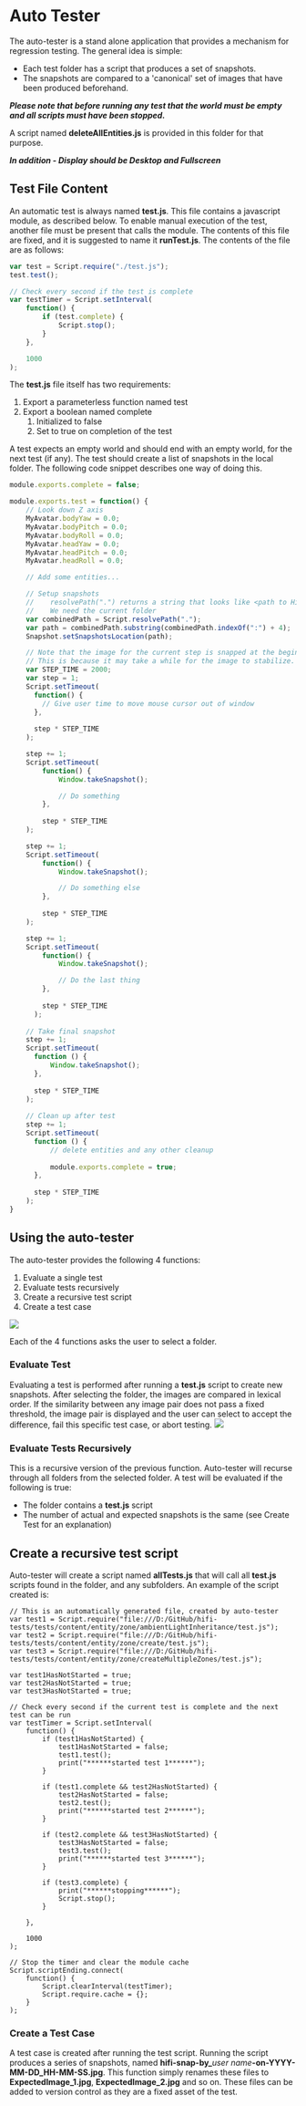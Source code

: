 # Auto Tester

The auto-tester is a stand alone application that provides a mechanism for regression testing.  The general idea is simple:
* Each test folder has a script that produces a set of snapshots.
* The snapshots are compared to a 'canonical' set of images that have been produced beforehand.

***Please note that before running any test that the world must be empty and all scripts must have been stopped.***

A script named **deleteAllEntities.js** is provided in this folder for that purpose.

***In addition - Display should be Desktop and Fullscreen***

## Test File Content
An automatic test is always named **test.js**.  This file contains a javascript module, as described below.  To enable manual execution of the test, another file must be present that calls the module.  The contents of this file are fixed, and it is suggested to name it **runTest.js**.  The contents of the file are as follows:

```javascript
var test = Script.require("./test.js");
test.test();

// Check every second if the test is complete
var testTimer = Script.setInterval(
    function() {
        if (test.complete) {
            Script.stop();
        }
    },

    1000
);

```

The **test.js** file itself has two requirements:
1. Export a parameterless function named test
2. Export a boolean named complete
    1. Initialized to false
    2. Set to true on completion of the test
    
    
A test expects an empty world and should end with an empty world, for the next test (if any).  The test should create a list of snapshots in the local folder.  The following code snippet describes one way of doing this.

```javascript
module.exports.complete = false;

module.exports.test = function() {
    // Look down Z axis 
    MyAvatar.bodyYaw = 0.0;
    MyAvatar.bodyPitch = 0.0;
    MyAvatar.bodyRoll = 0.0;
    MyAvatar.headYaw = 0.0;
    MyAvatar.headPitch = 0.0;
    MyAvatar.headRoll = 0.0;

    // Add some entities...

    // Setup snapshots
    //    resolvePath(".") returns a string that looks like <path to High Fidelity resource folder> + "file:/" + <current folder>
    //    We need the current folder
    var combinedPath = Script.resolvePath(".");
    var path = combinedPath.substring(combinedPath.indexOf(":") + 4);
    Snapshot.setSnapshotsLocation(path);

    // Note that the image for the current step is snapped at the beginning of the next step.
    // This is because it may take a while for the image to stabilize.
    var STEP_TIME = 2000;
    var step = 1;
    Script.setTimeout(
      function() {
        // Give user time to move mouse cursor out of window
      }, 
        
      step * STEP_TIME
    );

    step += 1;
    Script.setTimeout(
        function() {
            Window.takeSnapshot();

            // Do something
        }, 
          
        step * STEP_TIME
    );

    step += 1;
    Script.setTimeout(
        function() {
            Window.takeSnapshot();

            // Do something else
        }, 
          
        step * STEP_TIME
    );

    step += 1;
    Script.setTimeout(
        function() {
            Window.takeSnapshot();

            // Do the last thing
        }, 
          
        step * STEP_TIME
      );
      
    // Take final snapshot
    step += 1;
    Script.setTimeout(
      function () {
          Window.takeSnapshot();
      },
      
      step * STEP_TIME
    );
      
    // Clean up after test
    step += 1;
    Script.setTimeout(
      function () {
          // delete entities and any other cleanup
          
          module.exports.complete = true;
      },
      
      step * STEP_TIME
    );
}

```
## Using the auto-tester
The auto-tester provides the following 4 functions:
1. Evaluate a single test
2. Evaluate tests recursively
3. Create a recursive test script
4. Create a test case

![](./autoTesterUI.png)

Each of the 4 functions asks the user to select a folder.

### Evaluate Test
Evaluating a test is performed after running a **test.js** script to create new snapshots.  After selecting the folder, the images are compared in lexical order.  If the similarity between any image pair does not pass a fixed threshold, the image pair is displayed and the user can select to accept the difference, fail this specific test case, or abort testing.
![](./autoTesterMismatchExample.png)
### Evaluate Tests Recursively
This is a recursive version of the previous function.  Auto-tester will recurse through all folders from the selected folder.  A test will be evaluated if the following is true:
* The folder contains a **test.js** script
* The number of actual and expected snapshots is the same (see Create Test for an explanation)
## Create a recursive test script
Auto-tester will create a script named **allTests.js** that will call all **test.js** scripts found in the folder, and any subfolders.  An example of the script created is:
```
// This is an automatically generated file, created by auto-tester
var test1 = Script.require("file:///D:/GitHub/hifi-tests/tests/content/entity/zone/ambientLightInheritance/test.js");
var test2 = Script.require("file:///D:/GitHub/hifi-tests/tests/content/entity/zone/create/test.js");
var test3 = Script.require("file:///D:/GitHub/hifi-tests/tests/content/entity/zone/createMultipleZones/test.js");

var test1HasNotStarted = true;
var test2HasNotStarted = true;
var test3HasNotStarted = true;

// Check every second if the current test is complete and the next test can be run
var testTimer = Script.setInterval(
    function() {
        if (test1HasNotStarted) {
            test1HasNotStarted = false;
            test1.test();
            print("******started test 1******");
        }

        if (test1.complete && test2HasNotStarted) {
            test2HasNotStarted = false;
            test2.test();
            print("******started test 2******");
        }

        if (test2.complete && test3HasNotStarted) {
            test3HasNotStarted = false;
            test3.test();
            print("******started test 3******");
        }

        if (test3.complete) {
            print("******stopping******");
            Script.stop();
        }

    },

    1000
);

// Stop the timer and clear the module cache
Script.scriptEnding.connect(
    function() {
        Script.clearInterval(testTimer);
        Script.require.cache = {};
    }
);
```
### Create a Test Case
A test case is created after running the test script.  Running the script produces a series of snapshots, named **hifi-snap-by_**_user name_**-on-YYYY-MM-DD_HH-MM-SS.jpg**.  This function simply renames these files to **ExpectedImage_1.jpg**, **ExpectedImage_2.jpg** and so on.  These files can be added to version control as they are a fixed asset of the test.
